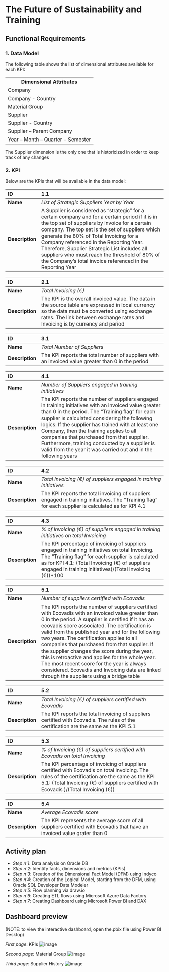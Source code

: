 # The Future of Sustainability and Training
## Functional Requirements

### 1. Data Model
The following table shows the list of dimensional attributes available for each KPI:

<table><tbody>
<th valign="bottom">Dimensional Attributes</th>
<tr><td align="left">Company</td></tr>
<tr><td align="left">Company - Country</td></tr>
<tr><td align="left">Material Group</td></tr>
<tr><td align="left">Supplier</td></tr>
<tr><td align="left">Supplier - Country</td></tr>
<tr><td align="left">Supplier – Parent Company</td></tr>
<tr><td align="left">Year – Month – Quarter - Semester</td></tr>
</tbody></table>

The Supplier dimension is the only one that is historicized in order to keep track of any changes

### 2. KPI
Below are the KPIs that will be available in the data model:

| **ID** | **1.1** |
| :--- | :--- |
| **Name** | *List of Strategic Suppliers Year by Year* |
| **Description** | A Supplier is considered as “strategic” for a certain company and for a certain period if it is in the top set of suppliers by invoice for a certain company. The top set is the set of suppliers which generate the 80% of Total Invoicing for a Company referenced in the Reporting Year. Therefore, Supplier Strategic List includes all suppliers who must reach the threshold of 80% of the Company’s total invoice referenced in the Reporting Year |

| **ID** | **2.1** |
| :--- | :--- |
| **Name** | *Total Invoicing (€)* |
| **Description** | The KPI is the overall invoiced value. The data in the source table are expressed in local currency so the data must be converted using exchange rates. The link between exchange rates and Invoicing is by currency and period |

| **ID** | **3.1** |
| :--- | :--- |
| **Name** | *Total Number of Suppliers* |
| **Description** | The KPI reports the total number of suppliers with an invoiced value greater than 0 in the period |

| **ID** | **4.1** |
| :--- | :--- |
| **Name** | *Number of Suppliers engaged in training initiatives* |
| **Description** | The KPI reports the number of suppliers engaged in training initiatives with an invoiced value greater than 0 in the period. The “Training flag” for each supplier is calculated considering the following logics: If the supplier has trained with at least one Company, then the training applies to all companies that purchased from that supplier. Furthermore, training conducted by a supplier is valid from the year it was carried out and in the following years |

| **ID** | **4.2** |
| :--- | :--- |
| **Name** | *Total Invoicing (€) of suppliers engaged in training initiatives* |
| **Description** | The KPI reports the total invoicing of suppliers engaged in training initiatives. The “Training flag” for each supplier is calculated as for KPI 4.1 |

| **ID** | **4.3** |
| :--- | :--- |
| **Name** | *% of Invoicing (€) of suppliers engaged in training initiatives on total Invoicing* |
| **Description** | The KPI percentage of invoicing of suppliers engaged in training initiatives on total Invoicing. The “Training flag” for each supplier is calculated as for KPI 4.1: (Total Invoicing (€) of suppliers engaged in training initiatives)/(Total Invoicing (€))*100 |

| **ID** | **5.1** |
| :--- | :--- |
| **Name** | *Number of suppliers certified with Ecovadis* |
| **Description** | The KPI reports the number of suppliers certified with Ecovadis with an invoiced value greater than 0 in the period. A supplier is certified if it has an ecovadis score associated. The certification is valid from the published year and for the following two years. The certification applies to all companies that purchased from that supplier. If the supplier changes the score during the year, this is retroactive and applies for the whole year. The most recent score for the year is always considered. Ecovadis and Invoicing data are linked through the suppliers using a bridge table |

| **ID** | **5.2** |
| :--- | :--- |
| **Name** | *Total Invoicing (€) of suppliers certified with Ecovadis* |
| **Description** | The KPI reports the total invoicing of suppliers certified with Ecovadis. The rules of the certification are the same as the KPI 5.1 |

| **ID** | **5.3** |
| :--- | :--- |
| **Name** | *% of Invoicing (€) of suppliers certified with Ecovadis on total Invoicing* |
| **Description** | The KPI percentage of invoicing of suppliers certified with Ecovadis on total Invoicing. The rules of the certification are the same as the KPI 5.1: (Total Invoicing (€) of suppliers certified with Ecovadis )/(Total Invoicing (€)) |

| **ID** | **5.4** |
| :--- | :--- |
| **Name** | *Average Ecovadis score* |
| **Description** | The KPI represents the average score of all suppliers certified with Ecovadis that have an invoiced value grater than 0 |

## Activity plan
- *Step n'1*: Data analysis on Oracle DB
- *Step n'2*: Identify facts, dimensions and metrics (KPIs)
- *Step n'3*: Creation of the Dimensional Fact Model (DFM) using Indyco
- *Step n'4*: Creation of the Logical Model, starting from the DFM, using Oracle SQL Developer Data Modeler
- *Step n'5*: Flow planning via draw.io
- *Step n'6*: Creating ETL flows using Microsoft Azure Data Factory
- *Step n'7*: Creating Dashboard using Microsoft Power BI and DAX

## Dashboard preview
(NOTE: to view the interactive dashboard, open the.pbix file using Power BI Desktop)

*First page*: KPIs
![image](https://github.com/giacomolat/The-Future-of-Sustainability-and-Training/assets/105134422/9e603cf3-4c57-4759-bd77-eaf2a6b9a57d)

*Second page:* Material Group
![image](https://github.com/giacomolat/The-Future-of-Sustainability-and-Training/assets/105134422/2b924c3b-4e72-4389-b3ce-7c9df6d5ad27)

*Third page:* Supplier History
![image](https://github.com/giacomolat/The-Future-of-Sustainability-and-Training/assets/105134422/d35eaf84-b873-47e3-8734-ab8efbc0d6c8)
